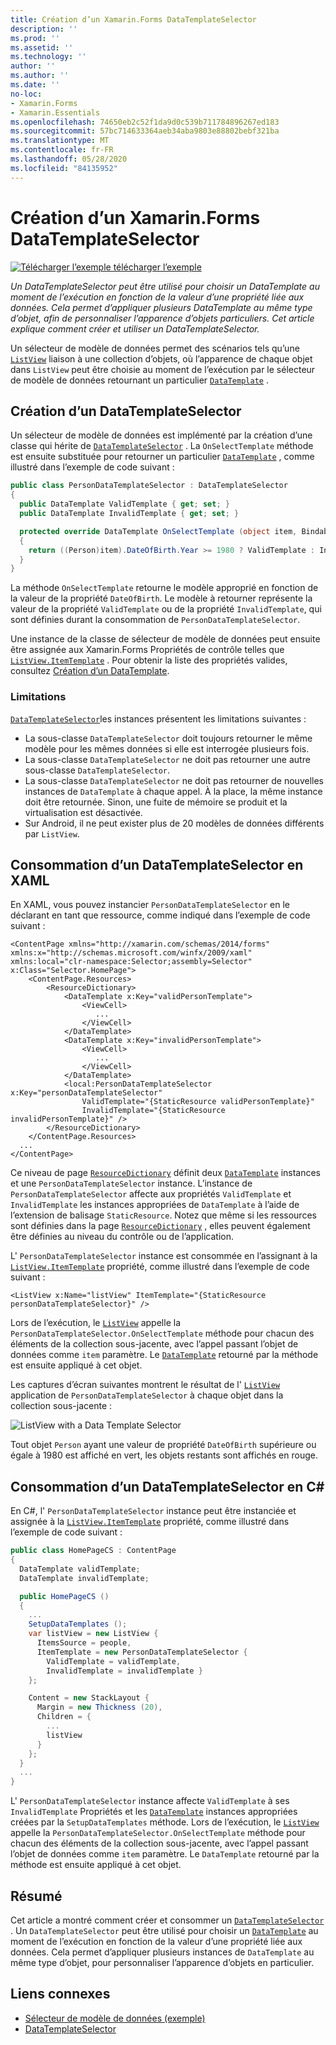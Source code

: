 ```yaml
---
title: Création d’un Xamarin.Forms DataTemplateSelector
description: ''
ms.prod: ''
ms.assetid: ''
ms.technology: ''
author: ''
ms.author: ''
ms.date: ''
no-loc:
- Xamarin.Forms
- Xamarin.Essentials
ms.openlocfilehash: 74650eb2c52f1da9d0c539b711784896267ed183
ms.sourcegitcommit: 57bc714633364aeb34aba9803e88802bebf321ba
ms.translationtype: MT
ms.contentlocale: fr-FR
ms.lasthandoff: 05/28/2020
ms.locfileid: "84135952"
---
```

# <a name="creating-a-xamarinforms-datatemplateselector"></a>Création d’un Xamarin.Forms DataTemplateSelector

[![Télécharger ](~/media/shared/download.png) l’exemple télécharger l’exemple](https://docs.microsoft.com/samples/xamarin/xamarin-forms-samples/templates-datatemplateselector)

_Un DataTemplateSelector peut être utilisé pour choisir un DataTemplate au moment de l’exécution en fonction de la valeur d’une propriété liée aux données. Cela permet d’appliquer plusieurs DataTemplate au même type d’objet, afin de personnaliser l’apparence d’objets particuliers. Cet article explique comment créer et utiliser un DataTemplateSelector._

Un sélecteur de modèle de données permet des scénarios tels qu’une [`ListView`](xref:Xamarin.Forms.ListView) liaison à une collection d’objets, où l’apparence de chaque objet dans `ListView` peut être choisie au moment de l’exécution par le sélecteur de modèle de données retournant un particulier [`DataTemplate`](xref:Xamarin.Forms.DataTemplate) .

## <a name="creating-a-datatemplateselector"></a>Création d’un DataTemplateSelector

Un sélecteur de modèle de données est implémenté par la création d’une classe qui hérite de [`DataTemplateSelector`](xref:Xamarin.Forms.DataTemplateSelector) . La `OnSelectTemplate` méthode est ensuite substituée pour retourner un particulier [`DataTemplate`](xref:Xamarin.Forms.DataTemplate) , comme illustré dans l’exemple de code suivant :

```csharp
public class PersonDataTemplateSelector : DataTemplateSelector
{
  public DataTemplate ValidTemplate { get; set; }
  public DataTemplate InvalidTemplate { get; set; }

  protected override DataTemplate OnSelectTemplate (object item, BindableObject container)
  {
    return ((Person)item).DateOfBirth.Year >= 1980 ? ValidTemplate : InvalidTemplate;
  }
}
```

La méthode `OnSelectTemplate` retourne le modèle approprié en fonction de la valeur de la propriété `DateOfBirth`. Le modèle à retourner représente la valeur de la propriété `ValidTemplate` ou de la propriété `InvalidTemplate`, qui sont définies durant la consommation de `PersonDataTemplateSelector`.

Une instance de la classe de sélecteur de modèle de données peut ensuite être assignée aux Xamarin.Forms Propriétés de contrôle telles que [`ListView.ItemTemplate`](xref:Xamarin.Forms.ItemsView`1) . Pour obtenir la liste des propriétés valides, consultez [Création d’un DataTemplate](~/xamarin-forms/app-fundamentals/templates/data-templates/creating.md).

### <a name="limitations"></a>Limitations

[`DataTemplateSelector`](xref:Xamarin.Forms.DataTemplateSelector)les instances présentent les limitations suivantes :

- La sous-classe `DataTemplateSelector` doit toujours retourner le même modèle pour les mêmes données si elle est interrogée plusieurs fois.
- La sous-classe `DataTemplateSelector` ne doit pas retourner une autre sous-classe `DataTemplateSelector`.
- La sous-classe `DataTemplateSelector` ne doit pas retourner de nouvelles instances de `DataTemplate` à chaque appel. À la place, la même instance doit être retournée. Sinon, une fuite de mémoire se produit et la virtualisation est désactivée.
- Sur Android, il ne peut exister plus de 20 modèles de données différents par `ListView`.

## <a name="consuming-a-datatemplateselector-in-xaml"></a>Consommation d’un DataTemplateSelector en XAML

En XAML, vous pouvez instancier `PersonDataTemplateSelector` en le déclarant en tant que ressource, comme indiqué dans l’exemple de code suivant :

```xaml
<ContentPage xmlns="http://xamarin.com/schemas/2014/forms" xmlns:x="http://schemas.microsoft.com/winfx/2009/xaml" xmlns:local="clr-namespace:Selector;assembly=Selector" x:Class="Selector.HomePage">
    <ContentPage.Resources>
        <ResourceDictionary>
            <DataTemplate x:Key="validPersonTemplate">
                <ViewCell>
                   ...
                </ViewCell>
            </DataTemplate>
            <DataTemplate x:Key="invalidPersonTemplate">
                <ViewCell>
                   ...
                </ViewCell>
            </DataTemplate>
            <local:PersonDataTemplateSelector x:Key="personDataTemplateSelector"
                ValidTemplate="{StaticResource validPersonTemplate}"
                InvalidTemplate="{StaticResource invalidPersonTemplate}" />
        </ResourceDictionary>
    </ContentPage.Resources>
  ...
</ContentPage>
```

Ce niveau de page [`ResourceDictionary`](xref:Xamarin.Forms.ResourceDictionary) définit deux [`DataTemplate`](xref:Xamarin.Forms.DataTemplate) instances et une `PersonDataTemplateSelector` instance. L’instance de `PersonDataTemplateSelector` affecte aux propriétés `ValidTemplate` et `InvalidTemplate` les instances appropriées de `DataTemplate` à l’aide de l’extension de balisage `StaticResource`. Notez que même si les ressources sont définies dans la page [`ResourceDictionary`](xref:Xamarin.Forms.ResourceDictionary) , elles peuvent également être définies au niveau du contrôle ou de l’application.

L' `PersonDataTemplateSelector` instance est consommée en l’assignant à la [`ListView.ItemTemplate`](xref:Xamarin.Forms.ItemsView`1) propriété, comme illustré dans l’exemple de code suivant :

```xaml
<ListView x:Name="listView" ItemTemplate="{StaticResource personDataTemplateSelector}" />
```

Lors de l’exécution, le [`ListView`](xref:Xamarin.Forms.ListView) appelle la `PersonDataTemplateSelector.OnSelectTemplate` méthode pour chacun des éléments de la collection sous-jacente, avec l’appel passant l’objet de données comme `item` paramètre. Le [`DataTemplate`](xref:Xamarin.Forms.DataTemplate) retourné par la méthode est ensuite appliqué à cet objet.

Les captures d’écran suivantes montrent le résultat de l' [`ListView`](xref:Xamarin.Forms.ListView) application de `PersonDataTemplateSelector` à chaque objet dans la collection sous-jacente :

![](selector-images/data-template-selector.png "ListView with a Data Template Selector")

Tout objet `Person` ayant une valeur de propriété `DateOfBirth` supérieure ou égale à 1980 est affiché en vert, les objets restants sont affichés en rouge.

## <a name="consuming-a-datatemplateselector-in-cnum"></a>Consommation d’un DataTemplateSelector en C&num;

En C#, l' `PersonDataTemplateSelector` instance peut être instanciée et assignée à la [`ListView.ItemTemplate`](xref:Xamarin.Forms.ItemsView`1) propriété, comme illustré dans l’exemple de code suivant :

```csharp
public class HomePageCS : ContentPage
{
  DataTemplate validTemplate;
  DataTemplate invalidTemplate;

  public HomePageCS ()
  {
    ...
    SetupDataTemplates ();
    var listView = new ListView {
      ItemsSource = people,
      ItemTemplate = new PersonDataTemplateSelector {
        ValidTemplate = validTemplate,
        InvalidTemplate = invalidTemplate }
    };

    Content = new StackLayout {
      Margin = new Thickness (20),
      Children = {
        ...
        listView
      }
    };
  }
  ...  
}
```

L' `PersonDataTemplateSelector` instance affecte `ValidTemplate` à ses `InvalidTemplate` Propriétés et les [`DataTemplate`](xref:Xamarin.Forms.DataTemplate) instances appropriées créées par la `SetupDataTemplates` méthode. Lors de l’exécution, le [`ListView`](xref:Xamarin.Forms.ListView) appelle la `PersonDataTemplateSelector.OnSelectTemplate` méthode pour chacun des éléments de la collection sous-jacente, avec l’appel passant l’objet de données comme `item` paramètre. Le `DataTemplate` retourné par la méthode est ensuite appliqué à cet objet.

## <a name="summary"></a>Résumé

Cet article a montré comment créer et consommer un [`DataTemplateSelector`](xref:Xamarin.Forms.DataTemplateSelector) . Un `DataTemplateSelector` peut être utilisé pour choisir un [`DataTemplate`](xref:Xamarin.Forms.DataTemplate) au moment de l’exécution en fonction de la valeur d’une propriété liée aux données. Cela permet d’appliquer plusieurs instances de `DataTemplate` au même type d’objet, pour personnaliser l’apparence d’objets en particulier.

## <a name="related-links"></a>Liens connexes

- [Sélecteur de modèle de données (exemple)](https://docs.microsoft.com/samples/xamarin/xamarin-forms-samples/templates-datatemplateselector)
- [DataTemplateSelector](xref:Xamarin.Forms.DataTemplateSelector)

